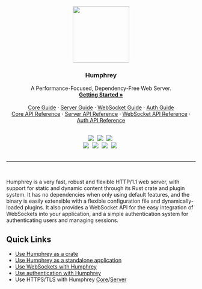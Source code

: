 <div align="center">
  <img src="https://raw.githubusercontent.com/w-henderson/Humphrey/master/assets/logo.png" width=150>

  <h3 align="center">Humphrey</h3>

  <p align="center">
    A Performance-Focused, Dependency-Free Web Server.<br>
    <a href=https://humphrey.whenderson.dev"><strong>Getting Started »</strong></a><br><br>
    <a href="https://humphrey.whenderson.dev/core/index.html">Core Guide</a> ·
    <a href="https://humphrey.whenderson.dev/server/index.html">Server Guide</a> ·
    <a href="https://humphrey.whenderson.dev/websocket/index.html">WebSocket Guide</a> ·
    <a href="https://humphrey.whenderson.dev/auth/index.html">Auth Guide</a><br>
    <a href="https://docs.rs/humphrey">Core API Reference</a> ·
    <a href="https://docs.rs/humphrey-server">Server API Reference</a> ·
    <a href="https://docs.rs/humphrey-ws">WebSocket API Reference</a> ·
    <a href="https://docs.rs/humphrey-auth">Auth API Reference</a>
  </p><br>

  <img src="https://img.shields.io/badge/language-rust-b07858?style=for-the-badge&logo=rust" style="margin-right:5px">
  <img src="https://img.shields.io/github/workflow/status/w-henderson/Humphrey/CI?style=for-the-badge" style="margin-right:5px">
  <img src="https://img.shields.io/badge/dependencies-0-brightgreen?style=for-the-badge" style="margin-right:5px"><br>
  <img src="https://img.shields.io/crates/v/humphrey?label=core&style=for-the-badge" style="margin-right:5px">
  <img src="https://img.shields.io/crates/v/humphrey_server?label=server&style=for-the-badge" style="margin-right:5px">
  <img src="https://img.shields.io/crates/v/humphrey_ws?label=ws&style=for-the-badge" style="margin-right:5px">
  <img src="https://img.shields.io/crates/v/humphrey_auth?label=auth&style=for-the-badge" style="margin-right:5px"><br><br>
</div>

<hr><br>

Humphrey is a very fast, robust and flexible HTTP/1.1 web server, with support for static and dynamic content through its Rust crate and plugin system. It has no dependencies when only using default features, and the binary is easily extensible with a flexible configuration file and dynamically-loaded plugins. It also provides a WebSocket API for the easy integration of WebSockets into your application, and a simple authentication system for authenticating users and managing sessions.

## Quick Links
- [Use Humphrey as a crate](https://humphrey.whenderson.dev/core/index.html)
- [Use Humphrey as a standalone application](https://humphrey.whenderson.dev/server/index.html)
- [Use WebSockets with Humphrey](https://humphrey.whenderson.dev/websocket/index.html)
- [Use authentication with Humphrey](https://humphrey.whenderson.dev/auth/index.html)
- Use HTTPS/TLS with Humphrey [Core](https://humphrey.whenderson.dev/core/https.html)/[Server](https://humphrey.whenderson.dev/server/https.html)